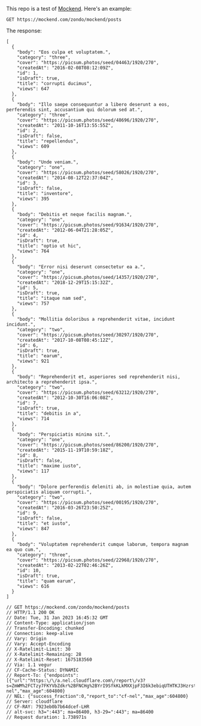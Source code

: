 This repo is a test of [Mockend](https://docs.mockend.com/).  Here's an example:

    GET https://mockend.com/zondo/mockend/posts

The response:

    [
      {
        "body": "Eos culpa et voluptatem.",
        "category": "three",
        "cover": "https://picsum.photos/seed/04463/1920/270",
        "createdAt": "2016-02-08T08:12:09Z",
        "id": 1,
        "isDraft": true,
        "title": "corrupti ducimus",
        "views": 647
      },
      {
        "body": "Illo saepe consequuntur a libero deserunt a eos, perferendis sint, accusantium qui dolorum sed at.",
        "category": "three",
        "cover": "https://picsum.photos/seed/48696/1920/270",
        "createdAt": "2011-10-16T13:55:55Z",
        "id": 2,
        "isDraft": false,
        "title": "repellendus",
        "views": 609
      },
      {
        "body": "Unde veniam.",
        "category": "one",
        "cover": "https://picsum.photos/seed/58026/1920/270",
        "createdAt": "2014-08-12T22:37:04Z",
        "id": 3,
        "isDraft": false,
        "title": "inventore",
        "views": 395
      },
      {
        "body": "Debitis et neque facilis magnam.",
        "category": "one",
        "cover": "https://picsum.photos/seed/91634/1920/270",
        "createdAt": "2012-06-04T21:28:05Z",
        "id": 4,
        "isDraft": true,
        "title": "optio ut hic",
        "views": 764
      },
      {
        "body": "Error nisi deserunt consectetur ea a.",
        "category": "one",
        "cover": "https://picsum.photos/seed/14357/1920/270",
        "createdAt": "2018-12-29T15:15:32Z",
        "id": 5,
        "isDraft": true,
        "title": "itaque nam sed",
        "views": 757
      },
      {
        "body": "Mollitia doloribus a reprehenderit vitae, incidunt incidunt.",
        "category": "two",
        "cover": "https://picsum.photos/seed/30297/1920/270",
        "createdAt": "2017-10-08T08:45:12Z",
        "id": 6,
        "isDraft": true,
        "title": "earum",
        "views": 921
      },
      {
        "body": "Reprehenderit et, asperiores sed reprehenderit nisi, architecto a reprehenderit ipsa.",
        "category": "two",
        "cover": "https://picsum.photos/seed/63212/1920/270",
        "createdAt": "2012-10-30T16:06:08Z",
        "id": 7,
        "isDraft": true,
        "title": "debitis in a",
        "views": 714
      },
      {
        "body": "Perspiciatis minima sit.",
        "category": "one",
        "cover": "https://picsum.photos/seed/86200/1920/270",
        "createdAt": "2015-11-19T10:59:18Z",
        "id": 8,
        "isDraft": false,
        "title": "maxime iusto",
        "views": 117
      },
      {
        "body": "Dolore perferendis deleniti ab, in molestiae quia, autem perspiciatis aliquam corrupti.",
        "category": "two",
        "cover": "https://picsum.photos/seed/00195/1920/270",
        "createdAt": "2016-03-26T23:50:25Z",
        "id": 9,
        "isDraft": false,
        "title": "et iusto",
        "views": 847
      },
      {
        "body": "Voluptatem reprehenderit cumque laborum, tempora magnam ea quo cum.",
        "category": "three",
        "cover": "https://picsum.photos/seed/22968/1920/270",
        "createdAt": "2013-02-22T02:46:26Z",
        "id": 10,
        "isDraft": true,
        "title": "quam earum",
        "views": 616
      }
    ]
    
    // GET https://mockend.com/zondo/mockend/posts
    // HTTP/1.1 200 OK
    // Date: Tue, 31 Jan 2023 16:45:32 GMT
    // Content-Type: application/json
    // Transfer-Encoding: chunked
    // Connection: keep-alive
    // Vary: Origin
    // Vary: Accept-Encoding
    // X-Ratelimit-Limit: 30
    // X-Ratelimit-Remaining: 28
    // X-Ratelimit-Reset: 1675183560
    // Via: 1.1 vegur
    // CF-Cache-Status: DYNAMIC
    // Report-To: {"endpoints":[{"url":"https:\/\/a.nel.cloudflare.com\/report\/v3?s=ZmWM%2FCTzy7FKYVbZdkr%2BFNCHg%2BYrI9SfkKLkMXXjpF3I6k3ebiqUTHTKJ3HzrstCDGCDE4eby%2BaE1dpgS9Fa70KeIvb%2BySG4vwRAUPVZ00fbeffLj0Bv%2BMqyay2Ppg%3D%3D"}],"group":"cf-nel","max_age":604800}
    // NEL: {"success_fraction":0,"report_to":"cf-nel","max_age":604800}
    // Server: cloudflare
    // CF-RAY: 7923eb0b7b64dcef-LHR
    // alt-svc: h3=":443"; ma=86400, h3-29=":443"; ma=86400
    // Request duration: 1.738971s

